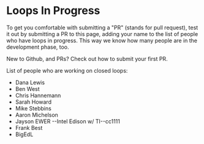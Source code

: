 # Loops In Progress

To get you comfortable with submitting a "PR" (stands for pull request), test it out by submitting a PR to this page, adding your name to the list of people who have loops in progress. This way we know how many people are in the development phase, too.

New to Github, and PRs? Check out how to submit your first PR.

List of people who are working on closed loops:

- Dana Lewis
- Ben West
- Chris Hannemann
- Sarah Howard
- Mike Stebbins
- Aaron Michelson
- Jayson EWER --Intel Edison w/ TI--cc1111
- Frank Best
- BigEdL
